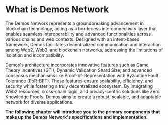 # What is Demos Network

The Demos Network represents a groundbreaking advancement in blockchain technology, acting as a borderless interconnectivity layer that enables seamless interoperability and advanced functionalities across various chains and web contexts. Designed with an intent-based framework, Demos facilitates decentralized communication and interaction among Web2, Web3, and blockchain networks, addressing the limitations of isolation and incompatibility.

Demos's architecture incorporates innovative features such as Game Theory Incentives (GTI), Dynamic Validation Shard Size, and advanced consensus mechanisms like Proof-of-Representation with Byzantine Fault Tolerance (PoR-BFT). These features ensure scalability, efficiency, and security while fostering a truly decentralized ecosystem. By integrating Web2 resources, cross-chain logic, and privacy-centric solutions like Zero Knowledge Proofs, Demos aims to create a robust, scalable, and adaptable network for diverse applications.

**The following chapter will introduce you to the primary components that make up the Demos Network's specifications and implementation.**
